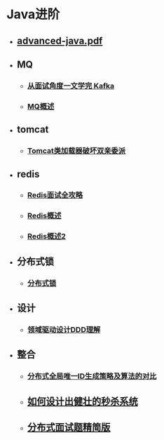 # Java进阶
- ## [advanced-java.pdf](http://note.youdao.com/noteshare?id=ac9d6b5f74cc89b3f477343817454928)
- ## MQ
   - ### [从面试角度一文学完 Kafka](http://note.youdao.com/s/diOorWtm)
   - ### [MQ概述](http://note.youdao.com/s/N905Edvz)
- ## tomcat
   - ### [Tomcat类加载器破坏双亲委派](http://note.youdao.com/s/B8r9mUrH)
- ## redis
   - ### [Redis面试全攻略](http://note.youdao.com/s/dM0PrFPO)  
   - ### [Redis概述](http://note.youdao.com/s/OsY7bErQ)  
   - ### [Redis概述2](http://note.youdao.com/s/3HLK032B)  
- ## 分布式锁
   - ### [分布式锁](http://note.youdao.com/noteshare?id=e1333b8336afdb635bdc6e6be929c6a4)   
- ## 设计   
   - ### [领域驱动设计DDD理解](http://note.youdao.com/s/Sky21nJf)
- ## 整合  
   - ### [分布式全局唯一ID生成策略及算法的对比](http://note.youdao.com/s/CMlU0hmz)
   - ## [如何设计出健壮的秒杀系统](http://note.youdao.com/noteshare?id=7ae858929f993d1dfd51623415b12014)
   - ## [分布式面试题精简版](http://note.youdao.com/s/YC9KUEJy)